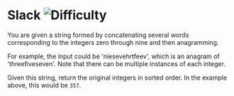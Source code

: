 # Slack ![Difficulty](https://img.shields.io/badge/-EASY-green)
	
You are given a string formed by concatenating several words corresponding to the integers zero through nine and then anagramming.
	
For example, the input could be 'niesevehrtfeev', which is an anagram of 'threefiveseven'. Note that there can be multiple instances of each integer.
	
Given this string, return the original integers in sorted order. In the example above, this would be `357`.
	

